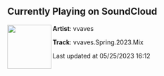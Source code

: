 ## Currently Playing on SoundCloud

[<img align="left" width="100" src="https://i1.sndcdn.com/artworks-kvNK1ETpp7UQHPiv-GiFtIg-t500x500.jpg">](https://soundcloud.com/waves_1/vvavesspring2023mix)

**Artist**: vvaves 

**Track**: vvaves.Spring.2023.Mix

Last updated at 05/25/2023 16:12

